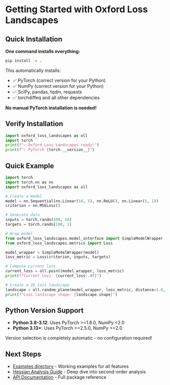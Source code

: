 # Getting Started with Oxford Loss Landscapes

## Quick Installation

**One command installs everything:**

```bash
pip install -e .
```

This automatically installs:

- ✅ PyTorch (correct version for your Python)
- ✅ NumPy (correct version for your Python)
- ✅ SciPy, pandas, tqdm, requests
- ✅ torchdiffeq and all other dependencies

**No manual PyTorch installation is needed!**

## Verify Installation

```python
import oxford_loss_landscapes as oll
import torch
print(f"✓ Oxford Loss Landscapes ready!")
print(f"✓ PyTorch {torch.__version__}")
```

## Quick Example

```python
import torch
import torch.nn as nn
import oxford_loss_landscapes as oll

# Create a model
model = nn.Sequential(nn.Linear(10, 5), nn.ReLU(), nn.Linear(5, 1))
criterion = nn.MSELoss()

# Generate data
inputs = torch.randn(100, 10)
targets = torch.randn(100, 1)

# Wrap model
from oxford_loss_landscapes.model_interface import SimpleModelWrapper
from oxford_loss_landscapes.metrics import Loss

model_wrapper = SimpleModelWrapper(model)
loss_metric = Loss(criterion, inputs, targets)

# Compute current loss
current_loss = oll.point(model_wrapper, loss_metric)
print(f"Current loss: {current_loss:.4f}")

# Create a 2D loss landscape
landscape = oll.random_plane(model_wrapper, loss_metric, distance=1.0, steps=25)
print(f"Loss landscape shape: {landscape.shape}")
```

## Python Version Support

- **Python 3.8-3.12**: Uses PyTorch >=1.8.0, NumPy <2.0
- **Python 3.13+**: Uses PyTorch >=2.5.0, NumPy >=2.0

Version selection is completely automatic - no configuration required!

## Next Steps

- [Examples directory](examples/) - Working examples for all features
- [Hessian Analysis Guide](HESSIAN_GUIDE.md) - Deep dive into second-order analysis
- [API Documentation](src/oxford_loss_landscapes/) - Full package reference
